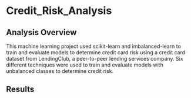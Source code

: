 # Credit_Risk_Analysis
## Analysis Overview
This machine learning project used scikit-learn and imbalanced-learn to train and evaluate models to determine credit card risk using a credit card dataset from LendingClub, a peer-to-peer lending services company. Six different techniques were used to train and evaluate models with unbalanced classes to determine credit risk.

## Results
